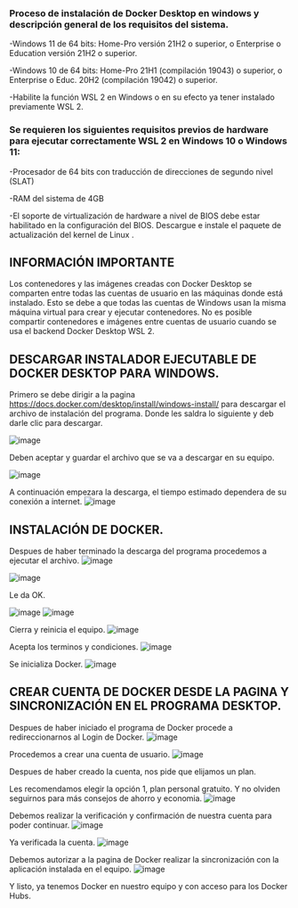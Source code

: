 ### Proceso de instalación de Docker Desktop en windows y descripción general de los requisitos del sistema.

-Windows 11 de 64 bits: Home-Pro versión 21H2 o superior, o Enterprise o Education versión 21H2 o superior. 

-Windows 10 de 64 bits: Home-Pro 21H1 (compilación 19043) o superior, o Enterprise o Educ. 20H2 (compilación 19042) o superior. 

-Habilite la función WSL 2 en Windows o en su efecto ya tener instalado previamente WSL 2.  


### Se requieren los siguientes requisitos previos de hardware para ejecutar correctamente WSL 2 en Windows 10 o Windows 11:

-Procesador de 64 bits con traducción de direcciones de segundo nivel (SLAT)

-RAM del sistema de 4GB

-El soporte de virtualización de hardware a nivel de BIOS debe estar habilitado en la configuración del BIOS.
Descargue e instale el paquete de actualización del kernel de Linux .

## INFORMACIÓN IMPORTANTE

Los contenedores y las imágenes creadas con Docker Desktop se comparten entre todas las cuentas de usuario en las máquinas donde
está instalado. Esto se debe a que todas las cuentas de Windows usan la misma máquina virtual para crear y ejecutar contenedores. 
No es posible compartir contenedores e imágenes entre cuentas de usuario cuando se usa el backend Docker Desktop WSL 2.

## DESCARGAR INSTALADOR EJECUTABLE DE DOCKER DESKTOP PARA WINDOWS.

Primero se debe dirigir a la pagina https://docs.docker.com/desktop/install/windows-install/ para descargar
el archivo de instalación del programa. Donde les saldra lo siguiente y deb darle clic para descargar.

![image](https://user-images.githubusercontent.com/101889445/191090336-9359a888-2d30-4f40-86cf-ce31f52e5b98.png)


Deben aceptar y guardar el archivo que se va a descargar en su equipo.

![image](https://user-images.githubusercontent.com/101889445/191090804-afeec663-01b0-456c-b126-93aef7ca0170.png)


A continuación empezara la descarga, el tiempo estimado dependera de su conexión a internet.
![image](https://user-images.githubusercontent.com/101889445/191090886-913de93a-2c8a-4db1-a729-3a2bd79f3862.png)


## INSTALACIÓN DE DOCKER.

Despues de haber terminado la descarga del programa procedemos a ejecutar el archivo.
![image](https://user-images.githubusercontent.com/101889445/191091091-5170d571-a512-4439-b04d-e0384a7fb9c9.png)

![image](https://user-images.githubusercontent.com/101889445/191091144-a27ef3c2-adeb-4740-8ad4-14c0db901427.png)


Le da OK.

![image](https://user-images.githubusercontent.com/101889445/191091340-ab64997a-9957-488c-89e7-4f106bcc4f2c.png)
![image](https://user-images.githubusercontent.com/101889445/191091472-7694ddb8-73c0-4e4f-a5d3-557452c7bacc.png)


Cierra y reinicia el equipo.
![image](https://user-images.githubusercontent.com/101889445/191091521-0ce07b6d-77b6-4828-b35e-4698a2ab96f8.png)


Acepta los terminos y condiciones.
![image](https://user-images.githubusercontent.com/101889445/191091577-e01fd9b1-6719-4c64-80f2-fd7259462bb2.png)


Se inicializa Docker.
![image](https://user-images.githubusercontent.com/101889445/191091622-67072f7f-a028-475a-a1f8-52eeb362f48e.png)


## CREAR CUENTA DE DOCKER DESDE LA PAGINA Y SINCRONIZACIÓN EN EL PROGRAMA DESKTOP.

Despues de haber iniciado el programa de Docker procede a redireccionarnos al Login de Docker.
![image](https://user-images.githubusercontent.com/101889445/191091691-c8f0f082-c1b6-4520-9ed4-472c66bf43f1.png)


Procedemos a crear una cuenta de usuario.
![image](https://user-images.githubusercontent.com/101889445/191091751-073a2305-4eaf-4e0f-9492-26cee2c4d6f0.png)


Despues de haber creado la cuenta, nos pide que elijamos un plan.


Les recomendamos elegir la opción 1, plan personal gratuito. Y no olviden seguirnos para más consejos de ahorro y economia.
![image](https://user-images.githubusercontent.com/101889445/191091838-41009c31-e69b-4117-b4e7-d9d05f7184e0.png)


Debemos realizar la verificación y confirmación de nuestra cuenta para poder continuar.
![image](https://user-images.githubusercontent.com/101889445/191091870-f5fd25cb-4e9c-43de-85ba-4d74b9854c1d.png)


Ya verificada la cuenta.
![image](https://user-images.githubusercontent.com/101889445/191091914-db737714-cb29-4531-aea1-9f8f6f0c3ee4.png)



Debemos autorizar a la pagina de Docker realizar la sincronización con la aplicación instalada en el equipo.
![image](https://user-images.githubusercontent.com/101889445/191091968-731e878c-bc63-40a6-a6ef-602a017546f5.png)


Y listo, ya tenemos Docker en nuestro equipo y con acceso para los Docker Hubs.
